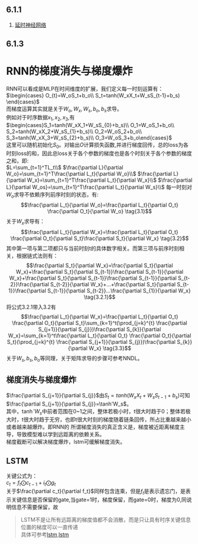 <!--
 * @Author: Roger
 * @Date: 2020-07-04 09:01:00
 * @LastEditors: Roger
 * @LastEditTime: 2020-07-05 03:52:43
--> 

## 6.1.1
1. [延时神经网络]([www.baidu.com](https://www.jianshu.com/p/ab539e9a7955))
## 6.1.3
# RNN的梯度消失与梯度爆炸
RNN可以看成是MLP在时间维度的扩展，我们定义每一时刻运算有：  
$\begin{cases}
    O_{t}=W_oS_t+b_o\\
    S_t=tanh(W_xX_t+W_sS_{t-1}+b_s)
\end{cases}$  
而梯度运算其实就是关于$W_o,W_x,W_s,b_o,b_s$求导。  
例如对于时序数据$x_1,x_2,x_3$,有  
$\begin{cases}S_1=tanh(W_xX_1+W_sS_{0}+b_s)\\
O_1=W_oS_1+b_o\\
S_2=tanh(W_xX_2+W_sS_{1}+b_s)\\
O_2=W_oS_2+b_o\\
S_3=tanh(W_xX_3+W_sS_{2}+b_s)\\
O_3=W_oS_3+b_o\end{cases}$  
这里可以随机初始化$S_0$。对输出$O$计算损失函数,并进行梯度回传，总的loss为各时刻loss的和，因此总loss关于各个参数的梯度也是各个时刻关于各个参数的梯度之和，即:  
$L=\sum_{t=1}^TL_t\\$
$\frac{\partial L}{\partial W_o}=\sum_{t=1}^T\frac{\partial L_t}{\partial W_o}\\$
$\frac{\partial L}{\partial W_x}=\sum_{t=1}^T\frac{\partial L_t}{\partial W_x}\\$
$\frac{\partial L}{\partial W_os}=\sum_{t=1}^T\frac{\partial L_t}{\partial W_s}\\$
每一时刻对$W_o$求导不依赖序列前序时刻的状态，有:  
$$\frac{\partial L_t}{\partial W_o}=\frac{\partial L_t}{\partial O_t} \frac{\partial O_t}{\partial W_o} \tag{3.1}$$
关于$W_x$求导有：  
$$\frac{\partial L_t}{\partial W_x}=\frac{\partial L_t}{\partial O_t} \frac{\partial O_t}{\partial S_t}\frac{\partial S_t}{\partial W_x} \tag{3.2}$$
其中第一项与第二项都只与当前时刻t的具体数字相关。而第三项与前序时刻相关，根据链式法则有：  
$$\frac{\partial S_t}{\partial W_x}=\frac{\partial S_t}{\partial W_x}+\frac{\partial S_t}{\partial S_{t-1}}\frac{\partial S_{t-1}}{\partial W_x}+\frac{\partial S_t}{\partial S_{t-1}}\frac{\partial S_{t-1}}{\partial S_{t-2}}\frac{\partial S_{t-2}}{\partial W_x}+...+\frac{\partial S_t}{\partial S_{t-1}}\frac{\partial S_{t-1}}{\partial S_{t-2}}...\frac{\partial S_{1}}{\partial W_x} \tag{3.2.1}$$
将公式${3.2.1}$带入${3.2}$有
$$\frac{\partial L_t}{\partial W_x}=\frac{\partial L_t}{\partial O_t} \frac{\partial O_t}{\partial S_t}\sum_{k=1}^t(\prod_{j=k}^{t} \frac{\partial S_{j+1}}{\partial S_{j}})\frac{\partial S_{k}}{\partial W_x}=\sum_{k=1}^t\frac{\partial L_t}{\partial O_t} \frac{\partial O_t}{\partial S_t}(\prod_{j=k}^{t} \frac{\partial S_{j+1}}{\partial S_{j}})\frac{\partial S_{k}}{\partial W_x} \tag{3.3}$$
关于$W_s,b_s,b_o$等同理，关于矩阵求导的步骤可参考NNDL。
## 梯度消失与梯度爆炸
$\frac{\partial S_{j+1}}{\partial S_{j}}$由$S_t=tanh(W_xX_t+W_sS_{t-1}+b_s)$可知$\frac{\partial S_{j+1}}{\partial S_{j}}=\tanh'W_s$。  
其中，$\tanh'W_s$中前者范围在0~1之间，整体若极小时，t很大时趋于0；整体若极大时，t很大时趋于无穷，也即t很大时刻的梯度随着链条回传，所占比重越来越小或者越来越爆炸。即RNN的 所谓梯度消失的真正含义是，梯度被近距离梯度主导，导致模型难以学到远距离的依赖关系。  
梯度截断可以解决梯度爆炸，lstm可缓解梯度消失。
## LSTM
关键公式为：  
$c_t=f_t\bigodot c_{t-1}+i_t\bigodot g_{t}$  
关于$\frac{\partial c_t}{\partial f_t}$同样包含连乘，但是$f_t$是表示遗忘门，是表示关键信息是否保留的gate,当gate=1时，梯度保留，而gate=0时，梯度为0,同说明信息不需要保留，故
> LSTM不是让所有远距离的梯度值都不会消散，而是只让具有时序关键信息位置的梯度可以一直传递  
具体可参考[lstm](https://www.zhihu.com/question/34878706),[lstm](https://zhuanlan.zhihu.com/p/36101196)








